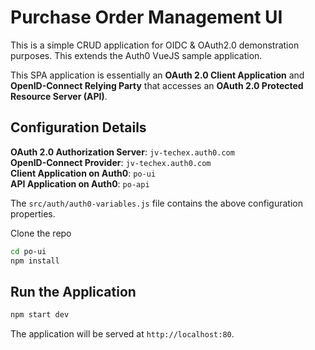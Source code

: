 # Purchase Order Management UI

This is a simple CRUD application for OIDC & OAuth2.0 demonstration purposes. 
This extends the Auth0 VueJS sample application.

This SPA application is essentially an **OAuth 2.0 Client Application** and **OpenID-Connect Relying Party** that accesses an **OAuth 2.0 Protected Resource Server (API)**.

## Configuration Details

**OAuth 2.0 Authorization Server**: `jv-techex.auth0.com`  
**OpenID-Connect Provider**: `jv-techex.auth0.com`  
**Client Application on Auth0**: `po-ui`  
**API Application on Auth0**: `po-api`  

The `src/auth/auth0-variables.js` file contains the above configuration properties.

Clone the repo

```bash
cd po-ui
npm install
```

## Run the Application

```bash
npm start dev
```

The application will be served at `http://localhost:80`.

